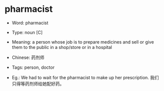 # pharmacist

- Word: pharmacist

- Type: noun [C]
- Meaning: a person whose job is to prepare medicines and sell or give them to the public in a shop/store or in a hospital
- Chinese: 药剂师
- Tags: person, doctor
- Eg.: We had to wait for the pharmacist to make up her prescription. 我们只得等药剂师给她配好药。

